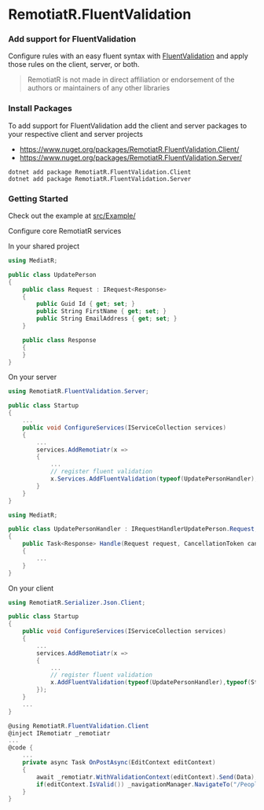 # RemotiatR.FluentValidation

### Add support for FluentValidation
Configure rules with an easy fluent syntax with [FluentValidation](https://github.com/FluentValidation/FluentValidation/) and apply those rules on the client, server, or both.

> RemotiatR is not made in direct affiliation or endorsement of the authors or maintainers of any other libraries

### Install Packages
To add support for FluentValidation add the client and server packages to your respective client and server projects
- <https://www.nuget.org/packages/RemotiatR.FluentValidation.Client/>
- <https://www.nuget.org/packages/RemotiatR.FluentValidation.Server/>

```
dotnet add package RemotiatR.FluentValidation.Client
dotnet add package RemotiatR.FluentValidation.Server
```

### Getting Started
Check out the example at [src/Example/](https://github.com/kevinarthurackerman/RemotiatR/tree/master/src/Example)

Configure core RemotiatR services

In your shared project
```csharp
using MediatR;

public class UpdatePerson
{
    public class Request : IRequest<Response>
    {
        public Guid Id { get; set; }
        public String FirstName { get; set; }
        public String EmailAddress { get; set; }
    }

    public class Response
    {
    }
}
```

On your server
```csharp
using RemotiatR.FluentValidation.Server;

public class Startup
{
    ...
    public void ConfigureServices(IServiceCollection services)
    {
        ...
        services.AddRemotiatr(x => 
        {
            ...
            // register fluent validation
            x.Services.AddFluentValidation(typeof(UpdatePersonHandler),typeof(Startup));
        }
    }
}
```

```csharp
using MediatR;

public class UpdatePersonHandler : IRequestHandlerUpdatePerson.Request, UpdatePerson.Response>
{
    public Task<Response> Handle(Request request, CancellationToken cancellationToken)
    {
        ...
    }
}
```

On your client
```csharp
using RemotiatR.Serializer.Json.Client;

public class Startup
{
    public void ConfigureServices(IServiceCollection services)
    {
        ...
        services.AddRemotiatr(x =>
        {
            ...
            // register fluent validation
            x.AddFluentValidation(typeof(UpdatePersonHandler),typeof(Startup));
        });
    }
    ...
}
```

```csharp
@using RemotiatR.FluentValidation.Client
@inject IRemotiatr _remotiatr
...
@code {
    ...
    private async Task OnPostAsync(EditContext editContext)
    {
        await _remotiatr.WithValidationContext(editContext).Send(Data);
        if(editContext.IsValid()) _navigationManager.NavigateTo("/People");
    }
}
```
